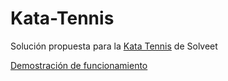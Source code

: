 # Kata-Tennis

Solución propuesta para la [Kata Tennis](http://www.solveet.com/exercises/Kata-Tennis/13) de Solveet

[Demostración de funcionamiento](JCarlesVilaseca.github.com/Kata-Tennis/test/Tenis.html)
